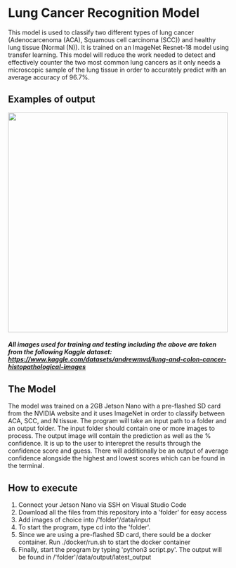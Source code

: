 # Lung Cancer Recognition Model

This model is used to classify two different types of lung cancer (Adenocarcenoma (ACA), Squamous cell carcinoma (SCC)) and healthy lung tissue (Normal (N)). It is trained on an ImageNet Resnet-18 model using transfer learning. This model will reduce the work needed to detect and effectively counter the two most common lung cancers as it only needs a microscopic sample of the lung tissue in order to accurately predict with an average accuracy of 96.7%.


## Examples of output
<img src="https://i.imgur.com/SFtH1wZ.jpg" width="500" height="500">

##### All images used for training and testing including the above are taken from the following Kaggle dataset: https://www.kaggle.com/datasets/andrewmvd/lung-and-colon-cancer-histopathological-images


## The Model
The model was trained on a 2GB Jetson Nano with a pre-flashed SD card from the NVIDIA website and it uses ImageNet in order to classify between ACA, SCC, and N tissue. The program will take an input path to a folder and an output folder. The input folder should contain one or more images to process. The output image will contain the prediction as well as the % confidence. It is up to the user to interepret the results through the confidence score and guess. There will additionally be an output of average confidence alongside the highest and lowest scores which can be found in the terminal.


## How to execute
1. Connect your Jetson Nano via SSH on Visual Studio Code
2. Download all the files from this repository into a 'folder' for easy access
3. Add images of choice into /'folder'/data/input
4. To start the program, type cd into the 'folder'. 
5. Since we are using a pre-flashed SD card, there sould be a docker container. Run ./docker/run.sh to start the docker container
6. Finally, start the program by typing 'python3 script.py'. The output will be found in /'folder'/data/output/latest_output